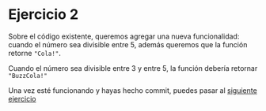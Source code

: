 # Ejercicio 2

Sobre el código existente, queremos agregar una nueva funcionalidad: cuando el
número sea divisible entre 5, además queremos que la función retorne `"Cola!"`.

Cuando el número sea divisible entre 3 y entre 5, la función debería retornar 
`"BuzzCola!"`

Una vez esté funcionando y hayas hecho commit, puedes pasar al [siguiente 
ejercicio](exercise-3.md)